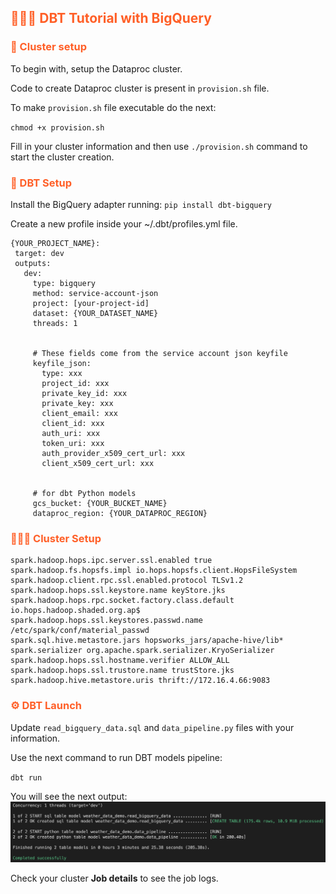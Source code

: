 ## <span style='color:#ff5f27'> 👨🏻‍🏫 DBT Tutorial with BigQuery </span>

### <span style='color:#ff5f27'> 🏡 Cluster setup </span>

To begin with, setup the Dataproc cluster.

Code to create Dataproc cluster is present in `provision.sh` file.

To make `provision.sh` file executable do the next:

`chmod +x provision.sh`

Fill in your cluster information and then use `./provision.sh` command to start the cluster creation.

### <span style='color:#ff5f27'>📡 DBT Setup </span>

Install the BigQuery adapter running:
`pip install dbt-bigquery`

Create a new profile inside your ~/.dbt/profiles.yml file.

```
{YOUR_PROJECT_NAME}:
 target: dev
 outputs:
   dev:
     type: bigquery
     method: service-account-json
     project: [your-project-id]
     dataset: {YOUR_DATASET_NAME}
     threads: 1


     # These fields come from the service account json keyfile
     keyfile_json:
       type: xxx
       project_id: xxx
       private_key_id: xxx
       private_key: xxx
       client_email: xxx
       client_id: xxx
       auth_uri: xxx
       token_uri: xxx
       auth_provider_x509_cert_url: xxx
       client_x509_cert_url: xxx


     # for dbt Python models
     gcs_bucket: {YOUR_BUCKET_NAME}
     dataproc_region: {YOUR_DATAPROC_REGION} 
 ```

### <span style='color:#ff5f27'>👩🏻‍🔬 Cluster Setup </span>

```
spark.hadoop.hops.ipc.server.ssl.enabled true
spark.hadoop.fs.hopsfs.impl io.hops.hopsfs.client.HopsFileSystem
spark.hadoop.client.rpc.ssl.enabled.protocol TLSv1.2
spark.hadoop.hops.ssl.keystore.name keyStore.jks
spark.hadoop.hops.rpc.socket.factory.class.default io.hops.hadoop.shaded.org.ap$
spark.hadoop.hops.ssl.keystores.passwd.name /etc/spark/conf/material_passwd
spark.sql.hive.metastore.jars hopsworks_jars/apache-hive/lib*
spark.serializer org.apache.spark.serializer.KryoSerializer
spark.hadoop.hops.ssl.hostname.verifier ALLOW_ALL
spark.hadoop.hops.ssl.trustore.name trustStore.jks
spark.hadoop.hive.metastore.uris thrift://172.16.4.66:9083
```


### <span style='color:#ff5f27'>⚙️ DBT Launch </span>

Update `read_bigquery_data.sql` and `data_pipeline.py` files with your information.

Use the next command to run DBT models pipeline:

`dbt run`

You will see the next output:
![output](images/output.png)

Check your cluster **Job details** to see the job logs.

```python

```
